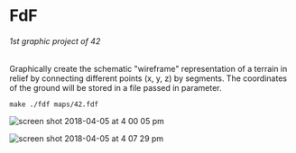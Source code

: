 # FdF

###### 1st graphic project of 42

Graphically create the schematic "wireframe" representation of a terrain in relief by connecting different points (x, y,
z) by segments. The coordinates of the ground will be stored in a file passed in
parameter.

```
make ./fdf maps/42.fdf
```

![screen shot 2018-04-05 at 4 00 05 pm](https://user-images.githubusercontent.com/23494780/38370506-879bab6a-38ea-11e8-9fbd-65845d906b5d.png)

![screen shot 2018-04-05 at 4 07 29 pm](https://user-images.githubusercontent.com/23494780/38370897-8599e178-38eb-11e8-92fe-2f13d2627e74.png)

